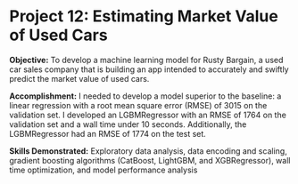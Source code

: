 # Project 12: Estimating Market Value of Used Cars
 
**Objective:** To develop a machine learning model for Rusty Bargain, a used car sales company that is building an app intended to accurately and swiftly predict the market value of used cars.

**Accomplishment:** I needed to develop a model superior to the baseline: a linear regression with a root mean square error (RMSE) of 3015 on the validation set. I developed an LGBMRegressor with an RMSE of 1764 on the validation set and a wall time under 10 seconds. Additionally, the LGBMRegressor had an RMSE of 1774 on the test set.

**Skills Demonstrated:** Exploratory data analysis, data encoding and scaling, gradient boosting algorithms (CatBoost, LightGBM, and XGBRegressor), wall time optimization, and model performance analysis
